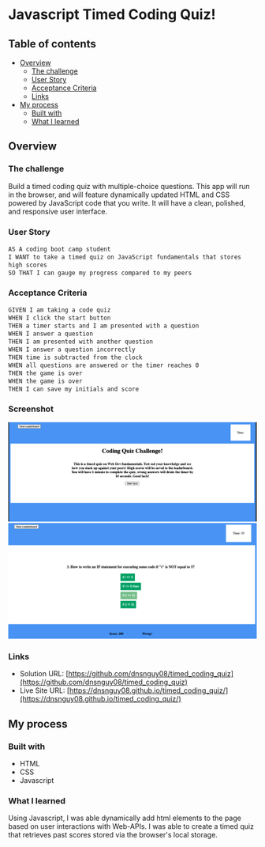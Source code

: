 # Javascript Timed Coding Quiz!

## Table of contents

- [Overview](#overview)
  - [The challenge](#the-challenge)
  - [User Story](#user-story)
  - [Acceptance Criteria](#acceptance-criteria)
  - [Links](#links)
- [My process](#my-process)
  - [Built with](#built-with)
  - [What I learned](#what-i-learned)

## Overview

### The challenge

Build a timed coding quiz with multiple-choice questions. This app will run in the browser, 
and will feature dynamically updated HTML and CSS powered by JavaScript code that you write. 
It will have a clean, polished, and responsive user interface.

### User Story

    AS A coding boot camp student
    I WANT to take a timed quiz on JavaScript fundamentals that stores high scores
    SO THAT I can gauge my progress compared to my peers

### Acceptance Criteria

    GIVEN I am taking a code quiz
    WHEN I click the start button
    THEN a timer starts and I am presented with a question
    WHEN I answer a question
    THEN I am presented with another question
    WHEN I answer a question incorrectly
    THEN time is subtracted from the clock
    WHEN all questions are answered or the timer reaches 0
    THEN the game is over
    WHEN the game is over
    THEN I can save my initials and score

### Screenshot

![Timed Quiz Screenshot](./Assets/images/front_page.png)
![Active Quiz Screenshot](./Assets/images/active_quiz.png)

### Links

- Solution URL: [https://github.com/dnsnguy08/timed_coding_quiz](https://github.com/dnsnguy08/timed_coding_quiz)
- Live Site URL: [https://dnsnguy08.github.io/timed_coding_quiz/](https://dnsnguy08.github.io/timed_coding_quiz/)

## My process

### Built with
- HTML
- CSS
- Javascript

### What I learned
Using Javascript, I was able dynamically add html elements to the page based on user interactions with Web-APIs.
I was able to create a timed quiz that retrieves past scores stored via the browser's local storage.
